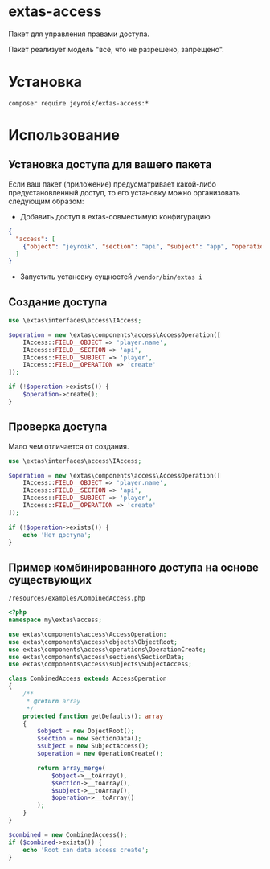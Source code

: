 # extas-access

Пакет для управления правами доступа.

Пакет реализует модель "всё, что не разрешено, запрещено".

# Установка

`composer require jeyroik/extas-access:*`

# Использование

## Установка доступа для вашего пакета

Если ваш пакет (приложение) предусматривает какой-либо предустановленный доступ, то его установку можно организовать следующим образом:

- Добавить доступ в extas-совместимую конфигурацию
```json
{
  "access": [
    {"object": "jeyroik", "section": "api", "subject": "app", "operation": "delete"}
  ]
}
```
- Запустить установку сущностей `/vendor/bin/extas i`

## Создание доступа

```php
use \extas\interfaces\access\IAccess;

$operation = new \extas\components\access\AccessOperation([
    IAccess::FIELD__OBJECT => 'player.name',
    IAccess::FIELD__SECTION => 'api',
    IAccess::FIELD__SUBJECT => 'player',
    IAccess::FIELD__OPERATION => 'create'
]);

if (!$operation->exists()) {
    $operation->create();
}
```

## Проверка доступа

Мало чем отличается от создания.

```php
use \extas\interfaces\access\IAccess;

$operation = new \extas\components\access\AccessOperation([
    IAccess::FIELD__OBJECT => 'player.name',
    IAccess::FIELD__SECTION => 'api',
    IAccess::FIELD__SUBJECT => 'player',
    IAccess::FIELD__OPERATION => 'create'
]);

if (!$operation->exists()) {
    echo 'Нет доступа';
}
```

## Пример комбинированного доступа на основе существующих

`/resources/examples/CombinedAccess.php`

```php
<?php
namespace my\extas\access;

use extas\components\access\AccessOperation;
use extas\components\access\objects\ObjectRoot;
use extas\components\access\operations\OperationCreate;
use extas\components\access\sections\SectionData;
use extas\components\access\subjects\SubjectAccess;

class CombinedAccess extends AccessOperation
{
    /**
     * @return array
     */
    protected function getDefaults(): array
    {
        $object = new ObjectRoot();
        $section = new SectionData();
        $subject = new SubjectAccess();
        $operation = new OperationCreate();

        return array_merge(
            $object->__toArray(),
            $section->__toArray(),
            $subject->__toArray(),
            $operation->__toArray()
        );
    }
}

$combined = new CombinedAccess();
if ($combined->exists()) {
    echo 'Root can data access create';
}

```